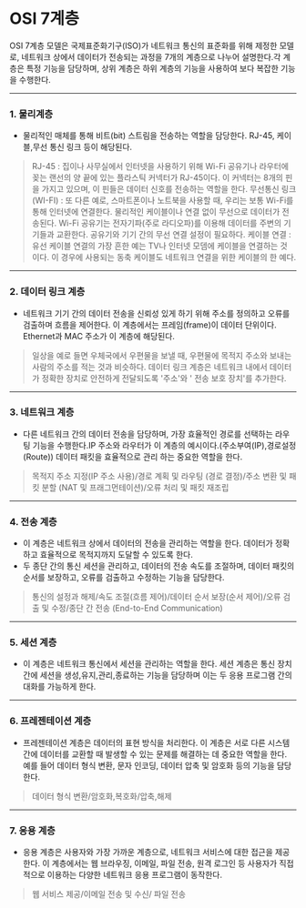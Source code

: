 # OSI 7계층

OSI 7계층 모델은 국제표준화기구(ISO)가 네트워크 통신의 표준화를 위해 제정한 모델로, 네트워크 상에서 데이터가 전송되는 과정을 7개의 계층으로 나누어 설명한다.각 계층은 특정 기능을 담당하며, 상위 계층은 하위 계층의 기능을 사용하여 보다 복잡한 기능을 수행한다.
***********************
### 1. 물리계층
* 물리적인 매체를 통해 비트(bit) 스트림을 전송하는 역할을 담당한다. RJ-45, 케이블,무선 통신 링크 등이 해당된다.
> RJ-45 : 집이나 사무실에서 인터넷을 사용하기 위해 Wi-Fi 공유기나 라우터에 꽂는 랜선의 양 끝에 있는 플라스틱 커넥터가 RJ-45이다. 이 커넥터는 8개의 핀을 가지고 있으며, 이 핀들은 데이터 신호를 전송하는 역할을 한다.
> 무선통신 링크(WI-FI) : 또 다른 예로, 스마트폰이나 노트북을 사용할 때, 우리는 보통 Wi-Fi를 통해 인터넷에 연결한다. 물리적인 케이블이나 연결 없이 무선으로 데이터가 전송된다. Wi-Fi 공유기는 전자기파(주로 라디오파)를 이용해 데이터를 주변의 기기들과 교환한다. 공유기와 기기 간의 무선 연결 설정이 필요하다.
> 케이블 연결 : 유선 케이블 연결의 가장 흔한 예는 TV나 인터넷 모뎀에 케이블을 연결하는 것 이다.
> 이 경우에 사용되는 동축 케이블도 네트워크 연결을 위한 케이블의 한 예다.
***********************
### 2. 데이터 링크 계층
* 네트워크 기기 간의 데이터 전송을 신뢰성 있게 하기 위해 주소를 정의하고 오류를 검출하며 흐름을 제어한다. 이 계층에서는 프레임(frame)이 데이터 단위이다. Ethernet과 MAC 주소가 이 계층에 해당된다.
>일상을 예로 들면 우체국에서 우편물을 보낼 때, 우편물에 목적지 주소와 보내는 사람의 주소를 적는 것과 비슷하다. 데이터 링크 계층은 네트워크 내에서 데이터가 정확한 장치로 안전하게 전달되도록 '주소'와 ' 전송 보호 장치'를 추가한다.
***********************
### 3. 네트워크 계층
* 다른 네트워크 간의 데이터 전송을 담당하며, 가장 효율적인 경로를 선택하는 라우팅 기능을 수행한다.IP 주소와 라우터가 이 계층의 예시이다.(주소부여(IP),경로설정(Route))  데이터 패킷을 효율적으로 관리 하는 중요한 역할을 한다.
>목적지 주소 지정(IP 주소 사용)/경로 계획 및 라우팅 (경로 결정)/주소 변환 및 패킷 분할 (NAT 및 프래그먼테이션)/오류 처리 및 패킷 재조립
***********************
### 4. 전송 계층
* 이 계층은 네트워크 상에서 데이터의 전송을 관리하는 역할을 한다. 데이터가 정확하고 효율적으로 목적지까지 도달할 수 있도록 한다.
* 두 종단 간의 통신 세션을 관리하고, 데이터의 전송 속도를 조절하며, 데이터 패킷의 순서를 보장하고, 오류를 검출하고 수정하는 기능을 담당한다.
>통신의 설정과 해제/속도 조절(흐름 제어)/데이터 순서 보장(순서 제어)/오류 검출 및 수정/종단 간 전송 (End-to-End Communication)
***********************
### 5. 세션 계층
* 이 계층은 네트워크 통신에서 세션을 관리하는 역할을 한다. 세션 계층은 통신 장치 간에 세션을 생성,유지,관리,종료하는 기능을 담당하며 이는 두 응용 프로그램 간의 대화를 가능하게 한다.
***********************
### 6. 프레젠테이션 계층
* 프레젠테이션 계층은 데이터의 표현 방식을 처리한다. 이 계층은 서로 다른 시스템 간에 데이터를 교환할 때 발생할 수 있는 문제를 해결하는 데 중요한 역할을 한다. 예를 들어 데이터 형식 변환, 문자 인코딩, 데이터 압축 및 암호화 등의 기능을 담당한다.
>데이터 형식 변환/암호화,복호화/압축,해제
***********************
### 7. 응용 계층
* 응용 계층은 사용자와 가장 가까운 계층으로, 네트워크 서비스에 대한 접근을 제공한다. 이 계층에서는 웹 브라우징, 이메일, 파일 전송, 원격 로그인 등 사용자가 직접적으로 이용하는 다양한 네트워크 응용 프로그램이 동작한다.
>웹 서비스 제공/이메일 전송 및 수신/ 파일 전송
